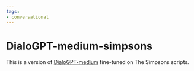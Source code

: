 ```yaml
---
tags:
- conversational
---
```


# DialoGPT-medium-simpsons

This is a version of [DialoGPT-medium](https://huggingface.co/microsoft/DialoGPT-medium) fine-tuned on The Simpsons scripts.